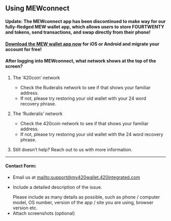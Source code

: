 ## Using MEWconnect

#### Update: The MEWconnect app has been discontinued to make way for our fully-fledged MEW wallet app, which allows users to store FOURTWENTY and tokens, send transactions, and swap directly from their phone!

#### <a href="https://mewwallet.my420wallet.420integrated.com">Download the MEW wallet app now</a> for iOS or Android and migrate your account for free!

#### After logging into MEWconnect, what network shows at the top of the screen?

1. The ‘420coin’ network

   * Check the Ruderalis network to see if that shows your familiar address.
   * If not, please try restoring your old wallet with your 24 word recovery phrase.

2. The ‘Ruderalis’ network

   * Check the 420coin network to see if that shows your familiar address.
   * If not, please try restoring your old wallet with the 24 word recovery phrase.

3. Still doesn’t help? Reach out to us with more information.

***

#### Contact Form:

* Email us at <mailto:support@my420wallet.420integrated.com>
* <p>Include a detailed description of the issue.</p>
  <note>Please include as many details as possible, such as phone / computer model, OS number, version of the app / site you are using, browser version etc.</note>
* Attach screenshots (optional)
